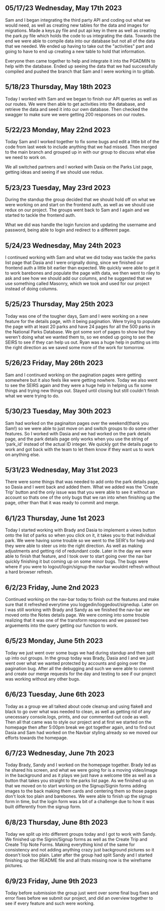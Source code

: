 ## 05/17/23 Wednesday, May 17th 2023

Sam and I began integrating the third party API and coding out what we would need, as well as creating new tables for the data and images for migrations. Made a keys.py file and put api key in there as well as creating the park.py file which holds the code to us integrating the data. Towards the end we were able to compile data into our database but not all of the data that we needed. We ended up having to take out the "activities" part and going to have to end up creating a new table to hold that information.

Everyone then came together to help and integrate it into the PGADMIN to help with the database. Ended up seeing the data that we had successfully compiled and pushed the branch that Sam and I were working in to gitlab.

## 5/18/23 Thursday, May 18th 2023

Today I worked with Sam and we began to finish our API queries as well as our routes. We were then able to get activities into the database, and retrieve the data and seed it into our own database. Then checked the swagger to make sure we were getting 200 responses on our routes.


## 5/22/23 Monday, May 22nd 2023

Today Sam and I worked together to fix some bugs and edit a little bit of the code from last week to include anything that we had missed. Then merged to the main branch and grouped up in with our group to discuss what else we need to work on.

We all switched partners and I worked with Dasia on the Parks List page, getting ideas and seeing if we should use redux.

## 5/23/23 Tuesday, May 23rd 2023

During the standup the group decided that we should hold off on what we were working on and start on the frontend auth, as well as we should use redux on our project. The groups went back to Sam and I again and we started to tackle the frontend auth.

What we did was handle the login funcion and updating the username and password, being able to login and redirect to a different page.

## 5/24/23 Wednesday, May 24th 2023

I continued working with Sam and what we did today was tackle the parks list page that Dasia and I were orignally doing, since we finished our frontend auth a little bit earlier than expected. We quickly were able to get it to work barebones and populate the page with data, we then went to riley to ask and see how we should add our columns, and he suggested that we use something called Masonry, which we took and used for our project instead of doing columns.

## 5/25/23 Thursday, May 25th 2023

Today was one of the tougher days, Sam and I were working on a new feature for the details page, with it being pagination. Were trying to populate the page with at least 20 parks and have 24 pages for all the 500 parks in the National Parks Database. We got some sort of pages to show but they weren't doing what we wanted them to, so we ended up going to see the SEIRS to see if they can help us out. Ryan was a huge help in putting us into the right direction as we saved some more of the work for tomorrow.

## 5/26/23 Friday, May 26th 2023

Sam and I continued working on the pagination pages were getting somewhere but it also feels like were getting nowhere. Today we also went to see the SEIRS again and they were a huge help in helping us fix some things and trying new things out. Stayed until closing but still couldn't finish what we were trying to do.

## 5/30/23 Tuesday, May 30th 2023

Sam had worked on the paginaiton pages over the weekend(thank you Sam!) so we were able to just move on and switch groups to do some other features. So I worked with Dasia and we had worked on the park details page, and the park details page only works when you use the string of 'park_id' instead of the actual ID integer. We quickly got the details page to work and got back with the team to let them know if they want us to work on anything else.

## 5/31/23 Wednesday, May 31st 2023

There were some things that was needed to add onto the park details page, so Dasia and I went back and added them. What we added was the 'Create Trip' button and the only issue was that you were able to see it without an account so thats one of the only bugs that we ran into when finishing up the page, other than that it was ready to commit and merge.

## 6/1/23 Thursday, June 1st 2023

Today I started working with Brady and Dasia to implement a views button onto the list of parks so when you click on it, it takes you to that individual park. We were having some trouble so we went to the SEIR's for help and they were able to steer us into the right direction. As well as making adjustments and getting rid of redundant code. Later in the day we were able to finish that feature, and I took over to start going over the nav bar quickly finishing it but coming up on some minor bugs. The bugs were where if you were to logout/login/signup the navbar wouldnt refresh without a hard browser refresh.

## 6/2/23 Friday, June 2nd 2023

Continued working on the nav-bar today to finish out the features and make sure that it refreshed everytime you loggedin/loggedout/signedup. Later on I was still working with Brady and Sandy as we finished the nav-bar we moved onto the Notes details page. We were coming into some trouble realizing that it was one of the transform respones and we passed two arguements into the query getting our function to work.

## 6/5/23 Monday, June 5th 2023

Today we just went over some bugs we had during standup and then split up into out groups. In the group today was Brady, Dasia and I and we just went over what we wanted protected by accounts and going over the pagination bug. After all the debugging and such we were able to commit and create our merge requests for the day and testing to see if our project was working without any other bugs.

## 6/6/23 Tuesday, June 6th 2023

Today as a group we all talked about code cleanup and using flake8 and black to go over what was needed to clean, as well as getting rid of any unecessary console.logs, prints, and our commented out code as well.  Then all that came was to style our project and at first we started on the homepage then after 5:00pm break we got together again, and to find out Dasia and Sam had worked on the Navbar styling already so we moved our efforts towards the homepage.


## 6/7/23 Wednesday, June 7th 2023

Today Brady, Sandy and I worked on the homepage together. Brady led as he shared his screen, and what we were going for is a moving video/image in the background and as it plays we just have a welcome title as well as a button that takes you straight to the parks list page. As we finished up on that we moved on to start working on the Signup/Signin forms adding images to the back making them cards and centering them so those pages don't look too plain and barebones. We were able to finish up the signup form in time, but the login form was a bit of a challenge due to how it was built differently from the signup form.


## 6/8/23 Thursday, June 8th 2023

Today we split up into different groups today and I got to work with Sandy. We finished up the Signin/Signup forms as well as the Create Trip and Create Trip Note Forms. Making everything kind of the same for consistency and not adding anything crazy just background pictures so it doesn't look too plain. Later after the group had split Sandy and I started finishing up ther README file and all thats missing now is the wireframe pictures.


## 6/9/23 Friday, June 9th 2023

Today before submission the group just went over some final bug fixes and error fixes before we submit our project, and did an overview together to see if every feature and such were working.
